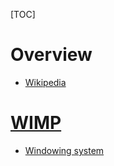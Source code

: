 [TOC]

# Overview
- [Wikipedia](https://en.wikipedia.org/wiki/Graphical_user_interface)

# [WIMP](https://en.wikipedia.org/wiki/WIMP_(computing))
- [Windowing system](https://en.wikipedia.org/wiki/Windowing_system)
